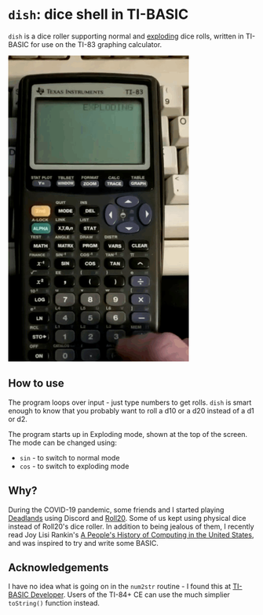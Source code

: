 # `dish`: dice shell in TI-BASIC

`dish` is a dice roller supporting normal and [exploding](https://anydice.com/articles/exploding-dice/)
dice rolls, written in TI-BASIC for use on the TI-83 graphing calculator.

![Screenshot](screenshot.gif)

## How to use

The program loops over input - just type numbers to get rolls. `dish` is smart enough to know that
you probably want to roll a d10 or a d20 instead of a d1 or d2.

The program starts up in Exploding mode, shown at the top of the screen. The mode can be changed
using:
* `sin` - to switch to normal mode
* `cos` - to switch to exploding mode

## Why?

During the COVID-19 pandemic, some friends and I started playing
[Deadlands](https://www.peginc.com/product-category/deadlands/) using Discord and
[Roll20](https://roll20.net). Some of us kept using physical dice instead of Roll20's dice roller.
In addition to being jealous of them, I recently read Joy Lisi Rankin's
[A People's History of Computing in the United States](https://www.hup.harvard.edu/catalog.php?isbn=9780674970977),
and was inspired to try and write some BASIC.

## Acknowledgements

I have no idea what is going on in the `num2str` routine - I found this at
[TI-BASIC Developer](http://tibasicdev.wikidot.com/number-to-string). Users of
the TI-84+ CE can use the much simplier `toString()` function instead.
